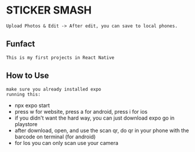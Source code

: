 # STICKER SMASH
	Upload Photos & Edit -> After edit, you can save to local phones.

## Funfact
	This is my first projects in React Native

## How to Use
	make sure you already installed expo
	running this:
- npx expo start
- press w for website, press a for android, press i for ios
- if you didn't want the hard way, you can just download expo go in playstore
- after download, open, and use the scan qr, do qr in your phone with the barcode on terminal (for android)
- for Ios you can only scan use your camera